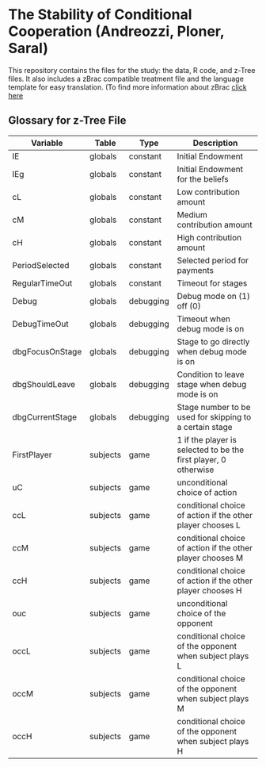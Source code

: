 # The Stability of Conditional Cooperation (Andreozzi, Ploner, Saral) 

This repository contains the files for the study: the data, R code, and z-Tree files. 
It also includes a zBrac compatible treatment file and the language template for easy translation. (To find more information about zBrac [click here](https://www.github.com/seyhunsaral/zbrac)


## Glossary for z-Tree File
| Variable        | Table    | Type      | Description                                                     | 
|-----------------|----------|-----------|-----------------------------------------------------------------| 
| IE              | globals  | constant  | Initial Endowment                                               | 
| IEg             | globals  | constant  | Initial Endowment for the beliefs                               | 
| cL              | globals  | constant  | Low contribution amount                                         | 
| cM              | globals  | constant  | Medium contribution amount                                      | 
| cH              | globals  | constant  | High contribution amount                                        | 
| PeriodSelected  | globals  | constant  | Selected period for payments                                    | 
| RegularTimeOut  | globals  | constant  | Timeout for stages                                              | 
| Debug           | globals  | debugging | Debug mode on (1) off (0)                                       | 
| DebugTimeOut    | globals  | debugging | Timeout when debug mode is on                                   | 
| dbgFocusOnStage | globals  | debugging | Stage to go directly when debug mode is on                      | 
| dbgShouldLeave  | globals  | debugging | Condition to leave stage when debug mode is on                  | 
| dbgCurrentStage | globals  | debugging | Stage number to be used for skipping to a certain stage         | 
| FirstPlayer     | subjects | game      | 1 if the player is selected to be the first player, 0 otherwise | 
| uC              | subjects | game      | unconditional choice of action                                  | 
| ccL             | subjects | game      | conditional choice of action if the other player chooses L      | 
| ccM             | subjects | game      | conditional choice of action if the other player chooses M      | 
| ccH             | subjects | game      | conditional choice of action if the other player chooses H      | 
| ouc             | subjects | game      | unconditional choice of the opponent                            | 
| occL            | subjects | game      | conditional choice of the opponent when subject plays L         | 
| occM            | subjects | game      | conditional choice of the opponent when subject plays M         | 
| occH            | subjects | game      | conditional choice of the opponent when subject plays H         | 
